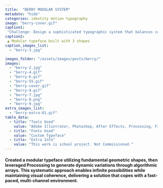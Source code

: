 ```yaml
---
title:  "BERRY MODULAR SYSTEM"
metadate: "hide"
categories: identity motion typography
image: "berry-cover.gif"
caption1: 
 "Challenge: Design a sophisticated typographic system that balances computational precision with creative flexibility, targeting brands seeking a modern, adaptable identity that can evolve across various media platforms."
caption2: 
 ▲ Modular typeface built with 3 shapes 
caption_images_list: 
  - "berry-3.jpg"

images_folder: "/assets/images/posts/berry/"
images: 
  - "berry-2.jpg"
  - "berry-4.gif"
  - "berry-6.gif" 
  - "berry-55.gif"
  - "berry-cover.gif"
  - "berry-9.gif"
  - "berry-7.jpg"
  - "berry-8.png"
  - "berry-9.jpg"
extra_images_list:
  - "berry-extra-01.gif"
table_data:
  - title: "Tools Used"
    value: "Adobe Illustrator, Photoshop, After Effects, Processing, Figma"
  - title: "Fonts Used"
    value: "Custom Typeface"
  - title: "Extra Info"
    value: "This work is school project. Not Commissioned." 
---
```

#### Created a modular typeface utilizing fundamental geometric shapes, then leveraged Processing to generate dynamic variations through algorithmic arrays. This systematic approach enables infinite possibilities while maintaining visual coherence, delivering a solution that copes with a fast-paced, multi-channel environment.

<!--
<br>
↳ A flexible visual identity adapts to different aspect ratios while maintaining a consistentcy.
<br>
↳ Pistachio color is used appropriately throughout the graphics as an accent.
<br>
↳ A coaster was created using an abstract cow shape variation, incorporating traditional Italian pattern elements.
<br>
↳ For the campaign, G’ stands for Good, which connects with Australian culture: “G’day,” “G’People,” and “Great Gelato.”
<br>
↳ Merchandise was also created with the venue's heritage in mind, featuring the tagline.
-->
